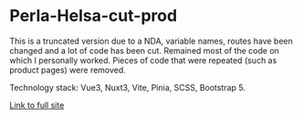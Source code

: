 # Perla-Helsa-cut-prod
This is a truncated version due to a NDA, variable names, routes have been changed and a lot of code has been cut.
Remained most of the code on which I personally worked.
Pieces of code that were repeated (such as product pages) were removed.

Technology stack: Vue3, Nuxt3, Vite, Pinia, SCSS, Bootstrap 5.

[Link to full site](https://perlahelsa.ua/)
